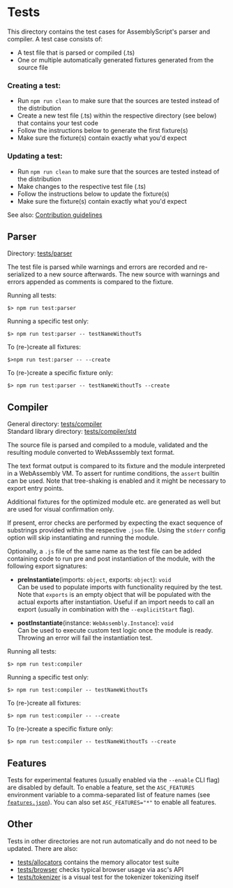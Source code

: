 Tests
=====

This directory contains the test cases for AssemblyScript's parser and compiler. A test case
consists of:

* A test file that is parsed or compiled (.ts)
* One or multiple automatically generated fixtures generated from the source file

### Creating a test:

* Run `npm run clean` to make sure that the sources are tested instead of the distribution
* Create a new test file (.ts) within the respective directory (see below) that contains your test code
* Follow the instructions below to generate the first fixture(s)
* Make sure the fixture(s) contain exactly what you'd expect

### Updating a test:

* Run `npm run clean` to make sure that the sources are tested instead of the distribution
* Make changes to the respective test file (.ts)
* Follow the instructions below to update the fixture(s)
* Make sure the fixture(s) contain exactly what you'd expect

See also: [Contribution guidelines](../CONTRIBUTING.md)

Parser
------

Directory: [tests/parser](./parser)

The test file is parsed while warnings and errors are recorded and re-serialized to a new source
afterwards. The new source with warnings and errors appended as comments is compared to the fixture.

Running all tests:

```
$> npm run test:parser
```

Running a specific test only:

```
$> npm run test:parser -- testNameWithoutTs
```

To (re-)create all fixtures:

```
$>npm run test:parser -- --create
```

To (re-)create a specific fixture only:

```
$> npm run test:parser -- testNameWithoutTs --create
```

Compiler
--------

General directory: [tests/compiler](./compiler)<br />
Standard library directory: [tests/compiler/std](./compiler/std)

The source file is parsed and compiled to a module, validated and the resulting module converted to
WebAsssembly text format.

The text format output is compared to its fixture and the module interpreted in a WebAssembly VM. To
assert for runtime conditions, the `assert` builtin can be used. Note that tree-shaking is enabled
and it might be necessary to export entry points.

Additional fixtures for the optimized module etc. are generated as well but are used for visual
confirmation only.

If present, error checks are performed by expecting the exact sequence of substrings provided within
the respective `.json` file. Using the `stderr` config option will skip instantiating and running
the module.

Optionally, a `.js` file of the same name as the test file can be added containing code to run pre
and post instantiation of the module, with the following export signatures:

* **preInstantiate**(imports: `object`, exports: `object`): `void`<br />
  Can be used to populate imports with functionality required by the test. Note that `exports` is an
  empty object that will be populated with the actual exports after instantiation. Useful if an import
  needs to call an export (usually in combination with the `--explicitStart` flag).

* **postInstantiate**(instance: `WebAssembly.Instance`): `void`<br />
  Can be used to execute custom test logic once the module is ready. Throwing an error will fail the
  instantiation test.

Running all tests:

```
$> npm run test:compiler
```

Running a specific test only:

```
$> npm run test:compiler -- testNameWithoutTs
```

To (re-)create all fixtures:

```
$> npm run test:compiler -- --create
```

To (re-)create a specific fixture only:

```
$> npm run test:compiler -- testNameWithoutTs --create
```

Features
--------

Tests for experimental features (usually enabled via the `--enable` CLI flag) are disabled by default. To enable a feature, set the `ASC_FEATURES` environment variable to a comma-separated list of feature names (see [`features.json`](./features.json)). You can also set `ASC_FEATURES="*"` to enable all features.

Other
-----

Tests in other directories are not run automatically and do not need to be updated. There are also:

* [tests/allocators](./allocators) contains the memory allocator test suite
* [tests/browser](./browser.js) checks typical browser usage via asc's API
* [tests/tokenizer](./tokenizer.js) is a visual test for the tokenizer tokenizing itself
